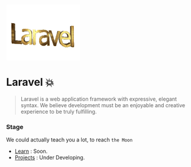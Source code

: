 ![img](https://raw.githubusercontent.com/IbrahimAmin2024/Python/main/Archive/Repos/laravel_ico.png)

# Laravel 💥

>Laravel is a web application framework with expressive, elegant syntax. We believe development must be an enjoyable and creative experience to be truly fulfilling.


### Stage
We could actually teach you a lot, to reach `the Moon`

- [Learn](./learn) : Soon.
- [Projects](./projects) : Under Developing.
